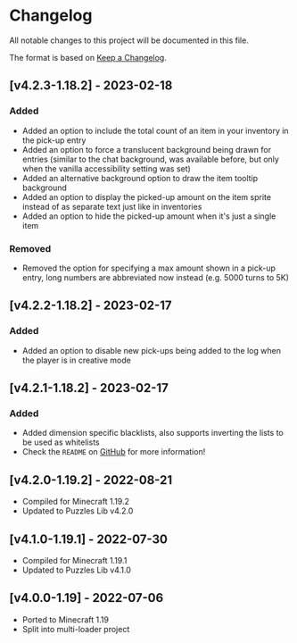 # Changelog
All notable changes to this project will be documented in this file.

The format is based on [Keep a Changelog].

## [v4.2.3-1.18.2] - 2023-02-18
### Added
- Added an option to include the total count of an item in your inventory in the pick-up entry
- Added an option to force a translucent background being drawn for entries (similar to the chat background, was available before, but only when the vanilla accessibility setting was set)
- Added an alternative background option to draw the item tooltip background
- Added an option to display the picked-up amount on the item sprite instead of as separate text just like in inventories
- Added an option to hide the picked-up amount when it's just a single item
### Removed
- Removed the option for specifying a max amount shown in a pick-up entry, long numbers are abbreviated now instead (e.g. 5000 turns to 5K)

## [v4.2.2-1.18.2] - 2023-02-17
### Added
- Added an option to disable new pick-ups being added to the log when the player is in creative mode

## [v4.2.1-1.18.2] - 2023-02-17
### Added
- Added dimension specific blacklists, also supports inverting the lists to be used as whitelists
- Check the `README` on [GitHub](https://github.com/Fuzss/pickupnotifier) for more information!

## [v4.2.0-1.19.2] - 2022-08-21
- Compiled for Minecraft 1.19.2
- Updated to Puzzles Lib v4.2.0

## [v4.1.0-1.19.1] - 2022-07-30
- Compiled for Minecraft 1.19.1
- Updated to Puzzles Lib v4.1.0

## [v4.0.0-1.19] - 2022-07-06
- Ported to Minecraft 1.19
- Split into multi-loader project

[Keep a Changelog]: https://keepachangelog.com/en/1.0.0/
